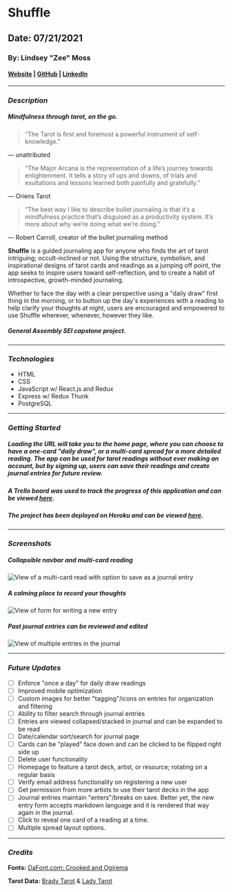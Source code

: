 # Shuffle
## Date: 07/21/2021

### By: Lindsey "Zee" Moss


#### [Website](http://cmdz.codes/) | [GitHub](https://github.com/Lindsey-Moss/) | [LinkedIn](https://www.linkedin.com/in/lindsey-zee-moss/)
***
### ***Description***
##### Mindfulness through tarot, on the go.

> “The Tarot is first and foremost a powerful instrument of self-knowledge.” 

— unattributed
> “The Major Arcana is the representation of a life’s journey towards enlightenment. It tells a story of ups and downs, of trials and exultations and lessons learned both painfully and gratefully.”

— Oriens Tarot
> “The best way I like to describe bullet journaling is that it’s a mindfulness practice that’s disguised as a productivity system. It’s more about why we’re doing what we’re doing.”

— Robert Carroll, creator of the bullet journaling method

**Shuffle** is a guided journaling app for anyone who finds the art of tarot intriguing; occult-inclined or not. Using the structure, symbolism, and inspirational designs of tarot cards and readings as a jumping off point, the app seeks to inspire users toward self-reflection, and to create a habit of introspective, growth-minded journaling.

Whether to face the day with a clear perspective using a "daily draw" first thing in the morning, or to button up the day's experiences with a reading to help clarify your thoughts at night, users are encouraged and empowered to use Shuffle wherever, whenever, however they like.

##### *General Assembly SEI capstone project.*

***

### ***Technologies***
* HTML
* CSS
* JavaScript w/ React.js and Redux
* Express w/ Redux Thunk
* PostgreSQL 

***

### ***Getting Started***
##### Loading the URL will take you to the home page, where you can choose to have a one-card "daily draw", or a multi-card spread for a more detailed reading. The app can be used for tarot readings without ever making an account, but by signing up, users can save their readings and create journal entries for future review.
##### A Trello board was used to track the progress of this application and can be viewed [here](https://trello.com/b/wXVjishL).
##### The project has been deployed on Heroku and can be viewed [here](X).
***

### ***Screenshots***

##### Collapsible navbar and multi-card reading
![View of a multi-card read with option to save as a journal entry](https://i.imgur.com/fkHtIhm.png)

##### A calming place to record your thoughts
![View of form for writing a new entry](https://i.imgur.com/y4mX81e.png)

##### Past journal entries can be reviewed and edited
![View of multiple entries in the journal](https://i.imgur.com/0Udetna.png)
***

### ***Future Updates***
- [ ] Enforce "once a day" for daily draw readings
- [ ] Improved mobile optimization
- [ ] Custom images for better "tagging"/icons on entries for organization and filtering
- [ ] Ability to filter search through journal entries
- [ ] Entries are viewed collapsed/stacked in journal and can be expanded to be read
- [ ] Date/calendar sort/search for journal page
- [ ] Cards can be "played" face down and can be clicked to be flipped right side up
- [ ] Delete user functionality
- [ ] Homepage to feature a tarot deck, artist, or resource; rotating on a regular basis
- [ ] Verify email address functionality on registering a new user
- [ ] Get permission from more artists to use their tarot decks in the app
- [ ] Journal entries maintain "enters"/breaks on save. Better yet, the new entry form accepts markdown language and it is rendered that way again in the journal.
- [ ] Click to reveal one card of a reading at a time.
- [ ] Multiple spread layout options.

***

### ***Credits***


**Fonts:** [DaFont.com: Crooked and Ogirema](https://www.dafont.com)

**Tarot Data:** [Brady Tarot](https://bradytarot.com/) & [Lady Tarot](https://www.kickstarter.com/projects/novaandmali/lady-tarot-cards-lgbt-and-poc-inclusive-tarot-deck/description)